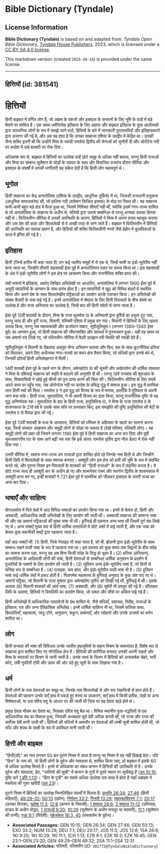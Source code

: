 # Bible Dictionary (Tyndale)

## License Information

**Bible Dictionary (Tyndale)** is based on and adapted from: _Tyndale Open Bible Dictionary_, [Tyndale House Publishers](https://tyndaleopenresources.com/), 2023, which is licensed under a [CC BY-SA 4.0 license](https://creativecommons.org/licenses/by-sa/4.0/legalcode.en).

This markdown version (created `2025-10-16`) is provided under the same license.



--------------------------------

## हित्तियों (id: 381541)

हित्तियों
=========

हित्ती बाइबल में वर्णित लोग हैं, जो अब्राम के वंशजों और इस्राएल के सन्तानों के लिए भूमि के वादों में बड़े पैमाने पर शामिल हैं। एक समय धर्मनिरपेक्ष इतिहास के लिए अज्ञात और बाइबल इतिहास के कुछ आलोचकों द्वारा काल्पनिक लोगों के रूप में समझे जाने वाले, हित्तियों के बारे में जानकारी पुरातत्वविदों और इतिहासकारों द्वारा उजागर की गई है, और अब यह ज्ञात है कि उनका साम्राज्य एशिया के उपद्वीप में केंद्रित था। उनकी सैन्य शक्ति इतनी थी कि उन्होंने मिस्र के घमंडी रामसेस द्वितीय की सेनाओं को चुनौती दी और ओरोंटेस नदी पर कादेश में उसे बराबरी पर रोक दिया।

अधिकांश रूप से, बाइबल में हित्तियों का उल्लेख उन्हें छोटे समूह से अधिक नहीं बताता, परन्तु हित्ती राजाओं और मिस्र का सम्बन्ध सुलैमान के घोड़ों के व्यापार के साथ और विभाजित राजतंत्र दौरान सीरिया और इस्राएल के संघर्षों में उनकी भागीदारी यह संकेत देती है कि हित्ती लोग महत्वपूर्ण थे।

भूगोल
-----

हित्ती साम्राज्य का केंद्र अनातोलिया (एशिया के उपद्वीप, आधुनिक तुर्किये) में था, जिसकी राजधानी हत्तुसास (आधुनिक बाघाज़कोय) थी, जो हालिस नदी (वर्तमान किज़िल इरमक) के मोड़ पर स्थित थी। यह साम्राज्य कभी\-कभी बहुत बड़े क्षेत्र में फैला हुआ था, जिसमें निश्चित सीमाएँ नहीं थीं, क्योंकि इसमें नगर\-राज्य शामिल थे जो अनातोलिया के साम्राज्य के अधीन थे, संधियों द्वारा उससे सम्बन्धित थे परन्तु अन्यथा उसका हिस्सा नहीं थे। फिलिस्तीन\-सीरिया में उनकी उपस्थिति के कारण, हित्तियों ने मिस्र में अपना प्रभाव महसूस कराया और उस देश की कला और शिलालेखों से वे अच्छी तरह से जाने जाते हैं। बाइबल में फिलिस्तीन में हित्तियों की उपस्थिति का व्यापक प्रमाण है, और हित्तियों की शक्ति फिलिस्तीनी नगरों जैसे हेब्रोन में कुलपिताओं के काल में इंगित की गई है।

इतिहास
------

हित्ती (जिन्हें हत्तीय भी कहा जाता है) उन कई जातीय समूहों में से एक थे, जिन्हें सामी या इंडो\-यूरोपीय नहीं माना जाता था, जिन्होंने तीसरी सहस्राब्दी ईसा पूर्व में अनातोलियन पठार पर कब्जा किया था। इस सहस्राब्दी के अंत में इंडो\-यूरोपीय लोगों ने इस क्षेत्र पर आक्रमण किया और राजनीतिक शक्ति प्राप्त की।

सही मायनों में इतिहास, अर्थात् लिखित अभिलेखों पर आधारित, अनातोलिया में लगभग 1900 ईसा पूर्व में असुरी व्यापारियों के आगमन के साथ प्रारंभ होता है। इन व्यापारियों ने खुद को विभिन्न शहरों में स्थापित किया और अपने देश के साथ शिलालेखीय पट्टिकाओं का उपयोग करके पत्राचार किया। इन अभिलेखों की संख्या कैसरी के पास पाई गई है। इनमें अनातोलिया में श्रेष्ठता के लिए हित्ती रियासतों के बीच संघर्ष का उल्लेख है और राजा अनित्तास का उल्लेख है, जिन्हें बाद की हित्ती स्रोतों से जाना जाता है।

ईसा पूर्व 15वीं शताब्दी के दौरान, मिस्र के राजा थुतमोस III के अभियानों द्वारा हुर्रियों का प्रभुत्व टूट गया, परन्तु जल्द ही और हुर्री राज्य, मितानी, पश्चिमी एसिया में प्रमुख बन गया। मितानी ने हित्तियों के लिए खतरा उत्पन्न किया, परन्तु जब महत्वाकांक्षी और ऊर्जावान सम्राट, सूपीलूलियुमा I (लगभग 1380–1340 ईसा पूर्व) का आगमन हुआ, तो हित्ती साम्राज्य की जीवनशक्ति और सामर्थ्य में पुनरुत्थान हुआ। यही वह समय था जब अमार्ना पत्र लिखे गए, जो पलिस्तीन\-सीरिया में फैली उलझन भरी स्थिति की गवाही देते हैं।

सूपीलूलियुमा ने मितानी के खिलाफ अद्भुत सैन्य अभियान चलाया और फिर, बल के साथ कूटनीतिक प्रतिभा को मिलाकर, अपने लिए अधीनस्थ नगर\-राज्यों का बफर क्षेत्र तैयार किया, जो संधियों द्वारा उनसे बंधे थे, जिनकी प्रतियाँ हित्ती अभिलेखागार में मिलीं।

14वीं शताब्दी ईसा पूर्व के पहले भाग के दौरान, अमेनहोटेप III की सुस्ती और अखेनातेन की धार्मिक व्यस्तता ने मिस्र के एशियाई साम्राज्य को स्मृति में बदलने की अनुमति दी थी। परन्तु 19वें राजवंश की शुरुआत के साथ, मिस्रवासियों ने खोई हुई चीजों को पुनः प्राप्त करने की चिंता की। फिलिस्तीन\-सीरिया के लिए संघर्ष अपने चरम पर पहुँच गया, जब ओरोन्टेस नदी पर कादेश के प्रसिद्ध युद्ध में समाप्त हुआ। इस युद्ध में प्रारंभिक लाभ हित्ती रथों को मिला। रामसेस II ने इस युद्ध को विजय के रूप में मनाया, हालाँकि वे मुश्किल से अपनी जान बचा सके। हित्ती राजा, मुवातालिस, ने भी अपनी विजय का दावा किया, परन्तु राजनीतिक दृष्टि से यह युद्ध अनिर्णायक रहा। मुवातलिस के बाद के हित्ती राजा, हत्तुसिलिस III, ने मिस्र के राजा रामसेस II के शासनकाल के 21वें वर्ष में उसके साथ संधि पर हस्ताक्षर किए; इस समझौते की पुष्टि हत्तुसिलिस की बेटी के रामसेस II से विवाह द्वारा की गई।

ईसा पूर्व 13वीं शताब्दी के मध्य के आसपास, हित्तियों को पश्चिम से अहियावा के खतरे का सामना करना पड़ा, जिन्हें संभवतः अखायन और समुद्री लोगों से जोड़ा जा सकता है (देखें पलिश्त, पलिश्ती लोग)। यह समुद्री लोगों की लहर थी जिसने लगभग 1190 ईसा पूर्व में हित्ती साम्राज्य का अन्त कर दिया और पूर्वी भूमध्यसागरीय तट के साथ आगे बढ़ी जब तक कि इसे अंततः रामसेस तृतीय द्वारा नील डेल्टा में रोक नहीं दिया गया।

उत्तरी सीरिया में, स्वतंत्र नगर\-राज्य उन राजाओं द्वारा शासित होते रहे जिनके नाम हित्ती थे और जिन्होंने हित्ती लिपि में शिलालेखों के साथ स्मारक बनवाए। अश्शूरी लोग इस क्षेत्र को हत्ती की भूमि के रूप में संदर्भित करते रहे, और पुराना नियम इन रियासतों के शासकों को "हित्ती राजाओं" के रूप में संदर्भित करता है। ये छोटे राज्य जल्द ही अश्शूरी कर के अधीन हो गए और शल्मनेसर पंचम और सरगोन द्वितीय के शासनकाल में अश्शूरी प्रान्त बन गए, इन्हीं शासकों ने 721 ईसा पूर्व में सामरिया को जीतकर इस्राएल के उत्तरी राज्य का अन्त कर दिया।

भाषाएँ और साहित्य
-----------------

बोगाज़कोय में मिले ग्रंथों में आठ विभिन्न भाषाओं का उपयोग किया गया था। इनमें से केवल दो, हित्ती और अक्कादी, आधिकारिक शाही अभिलेखों के लिए उपयोग की जाती थीं। अक्कादी साम्राज्य की सामान्य भाषा थी और यह अमार्ना पट्टिकाओं की मुख्य भाषा भी थी। हुर्रियाई ही एकमात्र अन्य भाषा थी जिसमें पूर्ण ग्रंथ लिखे गए थे। अन्य भाषाएँ मुख्य रूप से हित्ती धार्मिक दस्तावेजों में छोटे अंशों में पाई जाती हैं, और एक भाषा को केवल कुछ तकनीकी शब्दों द्वारा पहचाना जाता है।

वहाँ आठ भाषाएँ थीं: (1\) हित्ती, जिसे नेसाइट भी कहा जाता है, को बी. ह्रोज़नी द्वारा इंडो\-यूरोपीय के साथ सम्बन्ध रखने वाली भाषा के रूप में पहचाना गया था। इस प्रस्ताव को कुछ समय तक विद्वानों के बीच संदेह का सामना करना पड़ा, परन्तु यह अब बिना किसी संदेह के सिद्ध हो चुका है। (2\) हत्तिक (हत्तियान), अनातोलिया के आदिवासी लोगों की भाषा, हित्ती देवताओं से सम्बन्धित धार्मिक अनुष्ठान के प्रदर्शन में पुजारियों के भाषणों के लिए उपयोग की जाती है। (3\) लुवियन अन्य इंडो\-यूरोपीय भाषा है, जो हित्ती से घनिष्ठ रूप से सम्बन्धित है। (4\) पलाइक, कम ज्ञात, और इंडो\-यूरोपीय वाली भाषा भी है। (5\) हुरियन भाषा कई धार्मिक ग्रंथों में प्रकट होती है। गिलगमेश महाकाव्य के हुर्रियाई अनुवाद के कुछ अंश पाए गए थे। अमार्ना पट्टिका, जो मितानी के राजा तुश्रत्ता द्वारा अमेनहोतेप तृतीय को लिखी गई थी, हुर्रियाई में थी। इसके अलावा (6\) मितानी शासकों की आर्य भाषा, (7\) अक्कादी, और (8\) सुमेरी भी प्रस्तुत की गई हैं। कीलाक्षर लिपि के अलावा, हित्तियों ने चित्रलिपि का उपयोग किया, जो पत्थर और सीसे पर अंकित पाई गई हैं।

हित्ती अभिलेखों में आधिकारिक दस्तावेजों के ग्रंथ शामिल थे, जैसे संधियाँ, व्यवस्था, निर्देश, राजाओं के इतिहास, पत्र और अन्य ऐतिहासिक अभिलेख। इनमें धार्मिक साहित्य भी था, जिसमें कल्पित कथा, किंवदंतियाँ, महाकाव्य, जादू\-टोने, अनुष्ठान, शकुन, प्रार्थनाएँ, और त्योहारों और उनके उत्सवों का वर्णन शामिल था।

लोग
---

हित्ती सभ्यता की भाषा की विविधता उनके जातीय पृष्ठभूमियों के महान मिश्रण के समानांतर है, विशेष रूप से साम्राज्य द्वारा शामिल किए गए भौगोलिक क्षेत्र में। हित्तियों की शारीरिक बनावट उनकी अपनी राहतों और मिस्र के स्मारकों पर चित्रण से जानी जाती है। उनके स्वयं के चित्रण में हित्तियों को अनाकर्षक चेहरे, भारी कोट, लंबी नुकीली टोपी और ऊपर की ओर उठे हुए जूतों के साथ दिखाया गया है।

धर्म
----

हित्ती लोगों के पास देवताओं का समूह था, जिनके नाम शिलालेखों से और रूप रेखाचित्रों से ज्ञात होते हैं। देवताओं की पहचान उनके दाएँ हाथ में पकड़े हुए शस्त्र या उपकरण, बाएँ हाथ में किसी प्रतीक, पंखों या अन्य विशेषताओं, या उस पवित्र पशु के आधार पर की जाती थी जिस पर वह देवता खड़े होते थे।

प्रमुख देवता मौसम का देवता था, जिसका पवित्र पशु बैल था। विभिन्न स्थानीय पूजा\-पद्धतियों से एक आधिकारिक पंथ का विकास हुआ, जिसकी अध्यक्षता सूर्य देवी अरिन्ना करती थीं, जो राज्य और राजा की सर्वोच्च देवी मानी जाती थीं। हित्तियों की संधियों में आमतौर पर देवताओं की लम्बी सूची शामिल होती थी, जो संधि और शपथ के साक्षी के रूप में उपस्थित मानी जाती थीं।

हित्ती और बाइबल
---------------

"हित्ती(यों)" का नाम लगभग 50 बार पुराने नियम में आता है परन्तु नए नियम में यह नहीं दिखाई देता। यदि "हित्त" के नाम को, जो हित्ती लोगों के पूर्वज और नामदाता थे, शामिल किया जाए, तो बाइबल में इसके 60 से अधिक उल्लेख मिलते हैं। इनमें से अधिकांश का संबंध कनान में हित्तियों की उपस्थिति से है। उनके पूर्वज और नामदाता, हेत, "जातियों की सूची" में कनान के पुत्रों में दूसरे स्थान पर सूचीबद्ध हैं ([उत 10:15](https://ref.ly/Gen10:15); पुष्टि करें [1 इति 1:13](https://ref.ly/1Chr1:13))। "हित्त के पुत्रों" का सबसे अधिक उल्लेख उस कथा में होता है जहाँ अब्राहम ने मकपेला की गुफा खरीदी ([उत 23](https://ref.ly/Gen23:1-Gen23:20))।

पुराने नियम में हित्तियों का उल्लेख निम्नलिखित संदर्भों में मिलता है: [उत्पत्ति 26:34](https://ref.ly/Gen26:34); [27:46](https://ref.ly/Gen27:46) (हित्ती महिलाएँ); [49:29–32](https://ref.ly/Gen49:29-Gen49:32); [50:13](https://ref.ly/Gen50:13) (एप्रोन); [निर्गमन 33:2](https://ref.ly/Exod33:2); [गिनती 13:29](https://ref.ly/Num13:29); [व्यवस्थाविवरण 7:1](https://ref.ly/Deut7:1); [20:17](https://ref.ly/Deut20:17) (उनका विनाश); [यहोशू 11:3](https://ref.ly/Josh11:3); [12:8](https://ref.ly/Josh12:8) (कनान के निवासी); [1 शमूएल 26:6](https://ref.ly/1Sam26:6); [2 शमूएल 11–12](https://ref.ly/2Sam11:1-2Sam12:31) (उरिय्याह, दाऊद के अधीन योद्धा); [1 राजाओं 9:20](https://ref.ly/1Kgs9:20); [10:29](https://ref.ly/1Kgs10:29) (सुलैमान के अधीन मजदूर या व्यापारी); [11:1](https://ref.ly/1Kgs11:1) (सुलैमान की पत्नी); [एज्रा 9:1](https://ref.ly/Ezra9:1) (विदेशी); [यहेजकेल 16:3, 45](https://ref.ly/Ezek16:3,Ezek16:45) (यरूशलेम के पूर्वज)।

* **Associated Passages:** GEN 10:15; GEN 26:34; GEN 27:46; GEN 50:13; EXO 33:2; NUM 13:29; DEU 7:1; DEU 20:17; JOS 11:3; JOS 12:8; 1SA 26:6; 1KI 9:20; 1KI 10:29; 1KI 11:1; 1CH 1:13; EZR 9:1; EZK 16:3; EZK 16:45; GEN 23:1–GEN 23:20; GEN 49:29–GEN 49:32; 2SA 11:1–2SA 12:31
* **Associated Articles:** पलिश्ती, पलिश्तीन (ID: `381772@TyndaleBibleDictionary`)

